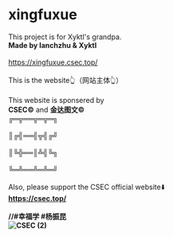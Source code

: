 # xingfuxue
This project is for Xyktl's grandpa.
<br><b>Made by Ianchzhu & Xyktl</b></br>
<br>https://xingfuxue.csec.top/</br>
<br>This is the website👆（网站主体👆）</br>
<br>This website is sponsered by </br>
<b>CSEC©</b>
and 
<b>金达图文©</b>
<b><br>╔═╦══╦═╦═╗</br></b>
<b><br>║╔╣══╣╦╣╔╝</br></b>
<b><br>║╚╬══║╩╣╚╗</br></b>
<b><br>╚═╩══╩═╩═╝</br></b>
<br>Also, please support the CSEC official website⬇️</br>
<b>https://csec.top/<b>
<br />
<br>//#幸福学 #杨振昆</br>
![CSEC (2)](https://github.com/user-attachments/assets/88c7cfa8-b626-45bb-8703-8309300e8259)

